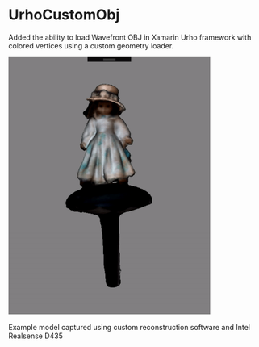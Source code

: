 # UrhoCustomObj

Added the ability to load Wavefront OBJ in Xamarin Urho framework with colored vertices using a custom geometry loader.

<img src="./Screenshots/model001.gif" width="400" />

Example model captured using custom reconstruction software and Intel Realsense D435
